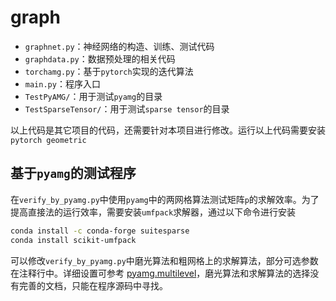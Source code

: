 # graph

- `graphnet.py`：神经网络的构造、训练、测试代码
- `graphdata.py`：数据预处理的相关代码
- `torchamg.py`：基于`pytorch`实现的迭代算法
- `main.py`：程序入口
- `TestPyAMG/`：用于测试`pyamg`的目录
- `TestSparseTensor/`：用于测试`sparse tensor`的目录

以上代码是其它项目的代码，还需要针对本项目进行修改。运行以上代码需要安装`pytorch geometric`



## 基于`pyamg`的测试程序

在`verify_by_pyamg.py`中使用`pyamg`中的两网格算法测试矩阵`p`的求解效率。为了提高直接法的运行效率，需要安装`umfpack`求解器，通过以下命令进行安装

```bash
conda install -c conda-forge suitesparse
conda install scikit-umfpack
```



可以修改`verify_by_pyamg.py`中磨光算法和粗网格上的求解算法，部分可选参数在注释行中。详细设置可参考 [pyamg.multilevel](https://pyamg.readthedocs.io/en/latest/generated/pyamg.multilevel.html#pyamg.multilevel.MultilevelSolver)，磨光算法和求解算法的选择没有完善的文档，只能在程序源码中寻找。
